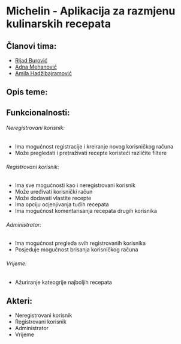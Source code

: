 # Michelin - Aplikacija za razmjenu kulinarskih recepata

## Članovi tima:
* [Rijad Burović](https://github.com/Rilenze)
* [Adna Mehanović](https://github.com/amehanovic2)
* [Amila Hadžibajramović](https://github.com/ahadzibajr1)


## Opis teme:

## Funkcionalnosti:

###### Neregistrovani korisnik:
* Ima mogućnost registracije i kreiranje novog korisničkog računa
* Može pregledati i pretraživati recepte koristeći različite filtere

###### Registrovani korisnik:
* Ima sve mogućnosti kao i neregistrovani korisnik
* Može uređivati korisnički račun
* Može dodavati vlastite recepte
* Ima opciju ocjenjivanja tuđih recepata
* Ima mogućnost komentarisanja recepata drugih korisnika

###### Administrator:
* Ima mogućnost pregleda svih registrovanih korisnika
* Posjeduje mogućnost brisanja korisničkog računa

###### Vrijeme:
* Ažuriranje kateogrije najboljih recepata

## Akteri:
* Neregistrovani korisnik
* Registrovani korisnik
* Administrator
* Vrijeme
